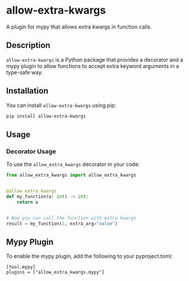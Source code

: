 # allow-extra-kwargs

A plugin for mypy that allows extra kwargs in function calls.

## Description

`allow-extra-kwargs` is a Python package that provides a decorator and a mypy plugin to allow functions to accept extra
keyword arguments in a type-safe way.

## Installation

You can install `allow-extra-kwargs` using pip:

```bash
pip install allow-extra-kwargs
```

## Usage

### Decorator Usage

To use the `allow_extra_kwargs` decorator in your code:

```python
from allow_extra_kwargs import allow_extra_kwargs


@allow_extra_kwargs
def my_function(a: int) -> int:
    return a


# Now you can call the function with extra kwargs
result = my_function(1, extra_arg="value")
```

## Mypy Plugin

To enable the mypy plugin, add the following to your pyproject.toml:

```
[tool.mypy]
plugins = ["allow_extra_kwargs.mypy"]
```

